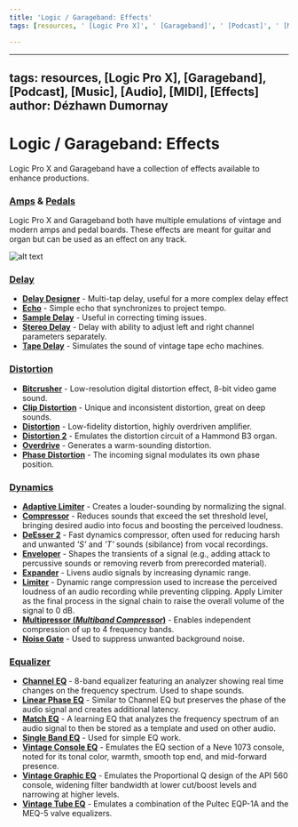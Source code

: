 ```yaml
---
title: 'Logic / Garageband: Effects'
tags: [resources, ' [Logic Pro X]', ' [Garageband]', ' [Podcast]', ' [Music]', ' [Audio]', ' [MIDI]', ' [Effects]']

---
```


---
tags: resources, [Logic Pro X], [Garageband], [Podcast], [Music], [Audio], [MIDI], [Effects]
author: Dézhawn Dumornay
---
# Logic / Garageband: Effects

Logic Pro X and Garageband have a collection of effects available to enhance productions.

### **[Amps](https://support.apple.com/guide/logicpro/amplifier-controls-lgcef14a361a/mac) & [Pedals](https://support.apple.com/guide/logicpro/use-the-pedal-browser-lgcef14a2e5e/10.7.3/mac/11.0)**

Logic Pro X and Garageband both have multiple emulations of vintage and modern amps and pedal boards. These effects are meant for guitar and organ but can be used as an effect on any track. 

![alt text](https://files.slack.com/files-pri/T0HTW3H0V-F03M0M2S6Q5/screen_shot_2022-06-24_at_2.12.46_pm.png?pub_secret=40e3c15fc0)

### **[Delay](https://support.apple.com/guide/logicpro/delay-effects-overview-lgcec7e3312c/10.7.3/mac/11.0)**

- **[Delay Designer](https://support.apple.com/guide/logicpro/delay-designer-overview-lgcef18b8dc5/10.7.3/mac/11.0)** - Multi-tap delay, useful for a more complex delay effect
- **[Echo](https://support.apple.com/guide/logicpro/echo-controls-lgcef18b92b0/10.7.3/mac/11.0)** - Simple echo that synchronizes to project tempo.
- **[Sample Delay](https://support.apple.com/guide/logicpro/sample-delay-controls-lgcef18b8738/10.7.3/mac/11.0)** - Useful in correcting timing issues. 
- **[Stereo Delay](https://support.apple.com/guide/logicpro/stereo-delay-controls-lgcef18b892f/10.7.3/mac/11.0)** - Delay with ability to adjust left and right channel parameters separately.
- **[Tape Delay](https://support.apple.com/guide/logicpro/tape-delay-controls-lgcef18b8994/10.7.3/mac/11.0)** - Simulates the sound of vintage tape echo machines.

### **[Distortion](https://support.apple.com/guide/logicpro/distortion-effects-overview-lgce28151a55/10.7.3/mac/11.0)**

- **[Bitcrusher](https://support.apple.com/guide/logicpro/bitcrusher-controls-lgcef1a8f27c/10.7.3/mac/11.0)** - Low-resolution digital distortion effect, 8-bit video game sound.
- **[Clip Distortion](https://support.apple.com/guide/logicpro/clip-distortion-controls-lgcef1a8f334/10.7.3/mac/11.0)** - Unique and inconsistent distortion, great on deep sounds.
- **[Distortion](https://support.apple.com/guide/logicpro/distortion-effect-controls-lgcef1a8f484/10.7.3/mac/11.0)** - Low-fidelity distortion, highly overdriven amplifier.
- **[Distortion 2](https://support.apple.com/guide/logicpro/distortion-ii-controls-lgcef1a8f53c/10.7.3/mac/11.0)** - Emulates the distortion circuit of a Hammond B3 organ.
- **[Overdrive](https://support.apple.com/guide/logicpro/overdrive-controls-lgcef1a8f10b/10.7.3/mac/11.0)** - Generates a warm-sounding distortion.
- **[Phase Distortion](https://support.apple.com/guide/logicpro/phase-distortion-controls-lgcef1a8f3ed/10.7.3/mac/11.0)** - The incoming signal modulates its own phase position.

### **[Dynamics](https://support.apple.com/guide/logicpro/dynamics-processors-overview-lgcef1bee254/10.7.3/mac/11.0)**

- **[Adaptive Limiter](https://support.apple.com/guide/logicpro/adaptive-limiter-controls-lgcef1becbb8/10.7.3/mac/11.0)** - Creates a louder-sounding by normalizing the signal.
- **[Compressor](https://support.apple.com/guide/logicpro/use-compressor-lgcef1bec9f3/10.7.3/mac/11.0)** - Reduces sounds that exceed the set threshold level, bringing desired audio into focus and boosting the perceived loudness.
- **[DeEsser 2](https://support.apple.com/guide/logicpro/deesser-2-controls-lgcef1bec850/10.7.3/mac/11.0)** - Fast dynamics compressor, often used for reducing harsh and unwanted *'S'* and *'T'* sounds (sibilance) from vocal recordings.
- **[Enveloper](https://support.apple.com/guide/logicpro/enveloper-controls-lgcef1bec322/10.7.3/mac/11.0)** - Shapes the transients of a signal (e.g., adding attack to percussive sounds or removing reverb from prerecorded material).
- **[Expander](https://support.apple.com/guide/logicpro/expander-controls-lgcef1bee3e7/10.7.3/mac/11.0)** - Livens audio signals by increasing dynamic range.
- **[Limiter](https://support.apple.com/guide/logicpro/limiter-controls-lgcef1becd08/10.7.3/mac/11.0)** - Dynamic range compression used to increase the perceived loudness of an audio recording while preventing clipping. Apply Limiter as the final process in the signal chain to raise the overall volume of the signal to 0 dB.
- **[Multipressor (*Multiband Compressor*)](https://support.apple.com/guide/logicpro/use-multipressor-lgcef1bed6ed/10.7.3/mac/11.0)** - Enables independent compression of up to 4 frequency bands.
- **[Noise Gate](https://support.apple.com/guide/logicpro/use-noise-gate-lgcef1bec259/10.7.3/mac/11.0)** - Used to suppress unwanted background noise.

### **[Equalizer](/IPh1nfrjSBOZrvqLm_UiTQ)**

- **[Channel EQ](https://support.apple.com/guide/logicpro/channel-eq-use-tips-lgcef1edc27f/10.7.3/mac/11.0)** - 8-band equalizer featuring an analyzer showing real time changes on the frequency spectrum. Used to shape sounds.
- **[Linear Phase EQ](https://support.apple.com/guide/logicpro/linear-phase-eq-use-tips-lgcef1edc8da/10.7.3/mac/11.0)** - Similar to Channel EQ but preserves the phase of the audio signal and creates additional latency.
- **[Match EQ](https://support.apple.com/guide/logicpro/use-match-eq-lgcef1edc5c5/10.7.3/mac/11.0)** - A learning EQ that analyzes the frequency spectrum of an audio signal to then be stored as a template and used on other audio.
- **[Single Band EQ](https://support.apple.com/guide/logicpro/single-band-eq-controls-lgcef1edd13d/10.7.3/mac/11.0)** - Used for simple EQ work.
- **[Vintage Console EQ](https://support.apple.com/guide/logicpro/vintage-console-eq-controls-lgcp2d56e64b/10.7.3/mac/11.0)** - Emulates the EQ section of a Neve 1073 console, noted for its tonal color, warmth, smooth top end, and mid-forward presence.
- **[Vintage Graphic EQ](https://support.apple.com/guide/logicpro/vintage-graphic-eq-controls-lgcp75436181/10.7.3/mac/11.0)** - Emulates the Proportional Q design of the API 560 console, widening filter bandwidth at lower cut/boost levels and narrowing at higher levels.
- **[Vintage Tube EQ](https://support.apple.com/guide/logicpro/vintage-tube-eq-controls-lgcp137f13da/10.7.3/mac/11.0)** - Emulates a combination of the Pultec EQP-1A and the MEQ-5 valve equalizers.
